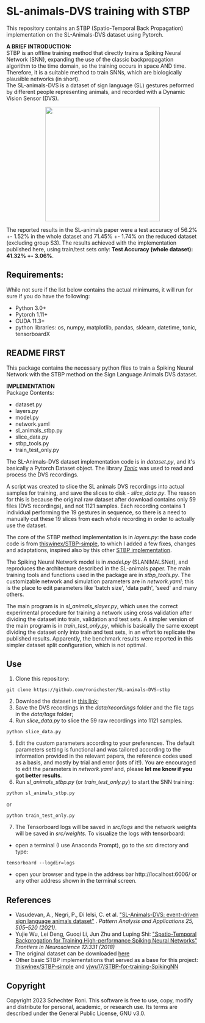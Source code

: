 # SL-animals-DVS training with STBP
This repository contains an STBP (Spatio-Temporal Back Propagation) implementation on the SL-Animals-DVS dataset using Pytorch.

**A BRIEF INTRODUCTION:**  
STBP is an offline training method that directly trains a Spiking Neural Network (SNN), expanding the use of the classic backpropagation algorithm to the time domain, so the training occurs in space AND time. Therefore, it is a suitable method to train SNNs, which are biologically plausible networks (in short).  
The SL-animals-DVS is a dataset of sign language (SL) gestures peformed by different people representing animals, and recorded with a Dynamic Vision Sensor (DVS).  

<p align="center">
<img src="https://media.springernature.com/lw685/springer-static/image/art%3A10.1007%2Fs10044-021-01011-w/MediaObjects/10044_2021_1011_Fig4_HTML.png" width="300px></p>

<p align="center"> </p>  

The reported results in the SL-animals paper were a test accuracy of 56.2% +- 1.52% in the whole dataset and 71.45% +- 1.74% on the reduced dataset (excluding group S3). The results achieved with the implementation published here, using train/test sets only: **Test Accuracy (whole dataset): 41.32% +- 3.06%**.  
           
## Requirements:
While not sure if the list below contains the actual minimums, it will run for sure if you do have the following:
- Python 3.0+
- Pytorch 1.11+
- CUDA 11.3+
- python libraries: os, numpy, matplotlib, pandas, sklearn, datetime, tonic, tensorboardX

## README FIRST
This package contains the necessary python files to train a Spiking Neural Network with the STBP method on the Sign Language Animals DVS dataset. 

**IMPLEMENTATION**  
Package Contents:  
- dataset.py
- layers.py
- model.py
- network.yaml
- sl_animals_stbp.py
- slice_data.py
- stbp_tools.py
- train_test_only.py

The SL-Animals-DVS dataset implementation code is in *dataset.py*, and it's basically a Pytorch Dataset object. The library [*Tonic*](https://tonic.readthedocs.io/en/latest/index.html#) was used to read and process the DVS recordings.

A script was created to slice the SL animals DVS recordings into actual samples for training, and save the slices to disk - *slice_data.py*. The reason for this is because the original raw dataset after download contains only 59 files (DVS recordings), and not 1121 samples. Each recording contains 1 individual performing the 19 gestures in sequence, so there is a need to manually cut these 19 slices from each whole recording in order to actually use the dataset. 

The core of the STBP method implementation is in *layers.py*: the base code code is from [thiswinex/STBP-simple](https://github-com.translate.goog/thiswinex/STBP-simple?_x_tr_sl=auto&_x_tr_tl=en&_x_tr_hl=en&_x_tr_pto=wapp), to which I added a few fixes, changes and adaptations, inspired also by this other [STBP implementation](https://github.com/yjwu17/STBP-for-training-SpikingNN#spatio-temporal-bp-for-spiking-neural-networks).

The Spiking Neural Network model is in *model.py* (SLANIMALSNet), and reproduces the architecture described in the SL-animals paper. The main training tools and functions used in the package are in *stbp_tools.py*. The customizable network and simulation parameters are in *network.yaml*; this is the place to edit parameters like 'batch size', 'data path', 'seed' and many others. 

The main program is in *sl_animals_slayer.py*, which uses the correct experimental procedure for training a network using cross validation after dividing the dataset into train, validation and test sets. A simpler version of the main program is in *train_test_only.py*, which is basically the same except dividing the dataset only into train and test sets, in an effort to replicate the published results. Apparently, the benchmark results were reported in this simpler dataset split configuration, which is not optimal.

## Use
1. Clone this repository:
```
git clone https://github.com/ronichester/SL-animals-DVS-stbp
```
2. Download the dataset in [this link](http://www2.imse-cnm.csic.es/neuromorphs/index.php/SL-ANIMALS-DVS-Database);
3. Save the DVS recordings in the *data/recordings* folder and the file tags in the *data/tags* folder;
4. Run *slice_data.py* to slice the 59 raw recordings into 1121 samples.
```
python slice_data.py
```
5. Edit the custom parameters according to your preferences. The default parameters setting is functional and was tailored according to the information provided in the relevant papers, the reference codes used as a basis, and mostly by trial and error (lots of it!). You are encouraged to edit the parameters in *network.yaml* and, please **let me know if you got better results**.
6. Run *sl_animals_stbp.py* (or *train_test_only.py*) to start the SNN training:
```
python sl_animals_stbp.py
```
or
```
python train_test_only.py
```
7. The Tensorboard logs will be saved in *src/logs* and the network weights will be saved in *src/weights*. To visualize the logs with tensorboard:
  - open a terminal (I use Anaconda Prompt), go to the *src* directory and type:
```
tensorboard --logdir=logs
```
  - open your browser and type in the address bar http://localhost:6006/ or any other address shown in the terminal screen.
  

## References 
- Vasudevan, A., Negri, P., Di Ielsi, C. et al. ["SL-Animals-DVS: event-driven sign language animals dataset"](https://doi.org/10.1007/s10044-021-01011-w) . *Pattern Analysis and Applications 25, 505–520 (2021)*. 
- Yujie Wu, Lei Deng, Guoqi Li, Jun Zhu and Luping Shi: ["Spatio-Temporal Backprogation for Training High-performance Spiking Neural Networks"](https://www.frontiersin.org/articles/10.3389/fnins.2018.00331/full) *Frontiers in Neuroscience 12:331 (2018)* 
- The original dataset can be downloaded [here](http://www2.imse-cnm.csic.es/neuromorphs/index.php/SL-ANIMALS-DVS-Database)
- Other basic STBP implementations that served as a base for this project: [thiswinex/STBP-simple](https://github-com.translate.goog/thiswinex/STBP-simple?_x_tr_sl=auto&_x_tr_tl=en&_x_tr_hl=en&_x_tr_pto=wapp) and [yjwu17/STBP-for-training-SpikingNN](https://github.com/yjwu17/STBP-for-training-SpikingNN#spatio-temporal-bp-for-spiking-neural-networks)

## Copyright
Copyright 2023 Schechter Roni. This software is free to use, copy, modify and distribute for personal, academic, or research use. Its terms are described under the General Public License, GNU v3.0.

